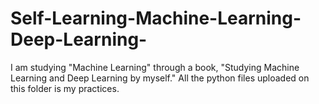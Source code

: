 # Self-Learning-Machine-Learning-Deep-Learning-

I am studying "Machine Learning" through a book, "Studying Machine Learning and Deep Learning by myself."
All the python files uploaded on this folder is my practices.
